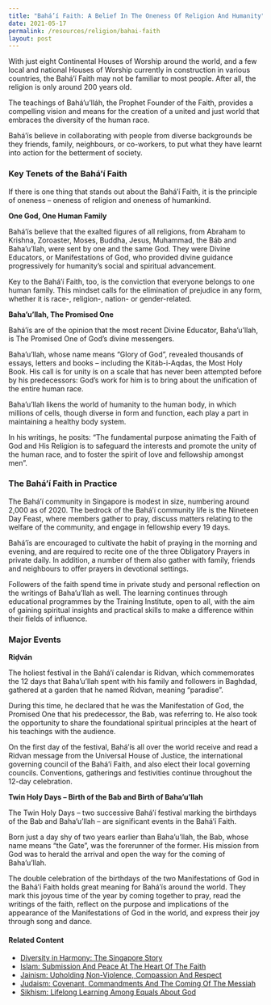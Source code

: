 ```yaml
---
title: "Bahá’í Faith: A Belief In The Oneness Of Religion And Humanity"
date: 2021-05-17
permalink: /resources/religion/bahai-faith
layout: post
---
```

With just eight Continental Houses of Worship around the world, and a few local and national Houses of Worship currently in construction in various countries, the Bahá’í Faith may not be familiar to most people. After all, the religion is only around 200 years old.
 
The teachings of Bahá’u’lláh, the Prophet Founder of the Faith, provides a compelling vision and means for the creation of a united and just world that embraces the diversity of the human race.

Bahá’ís believe in collaborating with people from diverse backgrounds  be they friends, family, neighbours, or co-workers, to put what they have learnt into action for the betterment of society.

### Key Tenets of the Bahá’í Faith
 
If there is one thing that stands out about the Bahá’í Faith, it is the principle of oneness – oneness of religion and oneness of humankind.
 
**One God, One Human Family**
 
Bahá’ís believe that the exalted figures of all religions, from Abraham to Krishna, Zoroaster, Moses, Buddha, Jesus, Muhammad, the Báb and Baha’u’llah, were sent by one and the same God. They were Divine Educators, or Manifestations of God, who provided divine guidance progressively for humanity’s social and spiritual advancement.
 
Key to the Bahá’í Faith, too, is the conviction that everyone belongs to one human family. This mindset calls for the elimination of prejudice in any form, whether it is race-, religion-, nation- or gender-related. 
 
**Baha’u’llah, The Promised One**
 
Bahá’ís are of the opinion that the most recent Divine Educator, Baha’u’llah, is The Promised One of God’s divine messengers.
 
Baha’u’llah, whose name means “Glory of God”, revealed  thousands of essays, letters and books – including the Kitáb-i-Aqdas, the Most Holy Book. His call is for unity is on a scale that has never been attempted before by his predecessors: God’s work for him is to bring about the unification of the entire human race.
 
Baha’u’llah likens the world of humanity to the human body, in which millions of cells, though diverse in form and function, each play a part in maintaining a healthy body system.
 
In his writings, he posits: “The fundamental purpose animating the Faith of God and His Religion is to safeguard the interests and promote the unity of the human race, and to foster the spirit of love and fellowship amongst men”.
 
### The Bahá’í Faith in Practice 
 
The Bahá’í community in Singapore is modest in size, numbering around 2,000 as of 2020. The bedrock of the Bahá’í community life is the Nineteen Day Feast, where members gather to pray, discuss matters relating to the welfare of the community, and engage in fellowship every 19 days.
 
Bahá’ís are encouraged to cultivate the habit of praying in the morning and evening, and are required to recite one of the three Obligatory Prayers in private daily. In addition, a number of them also gather with family, friends and neighbours to offer prayers in devotional settings.
 
Followers of the faith spend time in private study and personal reflection on the writings of Baha’u’llah as well. The learning continues through educational programmes by the Training Institute, open to all, with the aim of gaining spiritual insights and practical skills to make a difference within their fields of influence.
 
### Major Events
 
**Riḍván**
 
The holiest festival in the Bahá’í calendar is Ridvan, which commemorates the 12 days that Baha’u’llah spent with his family and followers in Baghdad, gathered at a garden that he named Ridvan, meaning “paradise”.
 
During this time, he declared that he was the Manifestation of God, the Promised One that his predecessor, the Bab, was referring to. He also took the opportunity to share the foundational spiritual principles at the heart of his teachings with the audience.
 
On the first day of the festival, Bahá’ís all over the world receive and read a Ridvan message from the Universal House of Justice, the international governing council of the Bahá’í Faith, and also elect their local governing councils. Conventions, gatherings and festivities continue throughout the 12-day celebration.
 
**Twin Holy Days – Birth of the Bab and Birth of Baha’u’llah**
 
The Twin Holy Days – two successive Bahá’í festival marking the birthdays of the Bab and Baha’u’llah – are significant events in the Bahá’í Faith. 
 
Born just a day shy of two years earlier than Baha’u’llah, the Bab, whose name means “the Gate”, was the forerunner of the former. His mission from God was to herald the arrival and open the way for the coming of Baha’u’llah.
 
The double celebration of the birthdays of the two Manifestations of God in the Bahá’í Faith holds great meaning for Bahá’ís around the world. They mark this joyous time of the year by coming together to pray, read the writings of the faith, reflect on the purpose and implications of the appearance of the Manifestations of God in the world, and express their joy through song and dance.

#### Related Content
* [Diversity in Harmony: The Singapore Story](https://www.ircc.sg/resources/religion/diversity-in-harmony)
* [Islam: Submission And Peace At The Heart Of The Faith](https://www.ircc.sg/resources/religion/islam)
* [Jainism: Upholding Non-Violence, Compassion And Respect](https://www.ircc.sg/resources/religion/jainism)
* [Judaism: Covenant, Commandments And The Coming Of The Messiah](https://www.ircc.sg/resources/religion/judaisim)
* [Sikhism: Lifelong Learning Among Equals About God](https://www.ircc.sg/resources/religion/sikhism)